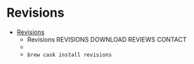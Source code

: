 # Revisions
- [Revisions](https://revisionsapp.com/)
  -  Revisions REVISIONS DOWNLOAD REVIEWS CONTACT
  - 
  - `brew cask install revisions`
